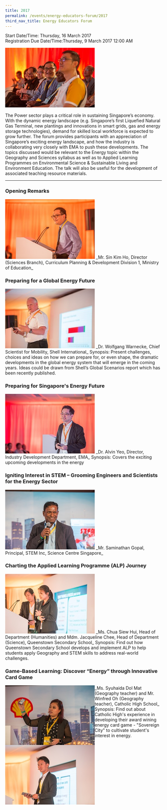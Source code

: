 ```yaml
---
title: 2017
permalink: /events/energy-educators-forum/2017
third_nav_title: Energy Educators Forum
---
```

Start Date/Time: Thursday, 16 March 2017  
Registration Due Date/Time:Thursday, 9 March 2017 12:00 AM  

<img alt="Photograph of audience members" src="/images/educators-forum/eefaudience%20low%20res.jpg" style="min-width: 288px; min-height: 192px; max-width: 288px;" />

The Power sector plays a critical role in sustaining Singapore’s economy. With the dynamic energy landscape (e.g. Singapore’s first Liquefied Natural Gas Terminal, new plantings and innovations in smart grids, gas and energy storage technologies), demand for skilled local workforce is expected to grow further. The forum provides participants with an appreciation of Singapore’s exciting energy landscape, and how the industry is collaborating very closely with EMA to push these developments. The topics discussed would be relevant to the Energy topic within the Geography and Sciences syllabus as well as to Applied Learning Programmes on Environmental Science & Sustainable Living and Environment Education. The talk will also be useful for the development of associated teaching resource materials.

---

### Opening Remarks
<img alt="Mr Sin Kim Ho" src="/images/educators-forum/eefmrsinlowres.jpg" style="min-width: 288px; min-height: 192px; max-width: 288px;" />
_Mr. Sin Kim Ho, Director (Sciences Branch), Curriculum Planning & Development Division 1, Ministry of Education_


### Preparing for a Global Energy Future

<img alt="Dr. Wolfgang Warnecke" src="/images/educators-forum/wolfgang%20-%20low%20res.jpg" style="min-width: 288px; min-height: 192px; max-width: 288px;" />
_Dr. Wolfgang Warnecke, Chief Scientist for Mobility, Shell International_  
Synopsis: Present challenges, choices and ideas on how we can prepare for, or even shape, the dramatic developments in the global energy system that will emerge in the coming years. Ideas could be drawn from Shell’s Global Scenarios report which has been recently published.

### Preparing for Singapore's Energy Future
 
<img alt="Dr. Alvin Yeo" src="/images/educators-forum/eefalvinlowres.jpg" style="min-width: 288px; min-height: 192px; max-width: 288px;" />
_Dr. Alvin Yeo, Director, Industry Development Department, EMA_ 
Synopsis: Covers the exciting upcoming developments in the energy

### Igniting Interest in STEM – Grooming Engineers and Scientists for the Energy Sector

<img alt="Mr. Saminathan Gopal" src="/images/educators-forum/eefgopallowres.jpg" style="min-width: 288px; min-height: 192px; max-width: 288px;" />
_Mr. Saminathan Gopal, Principal, STEM Inc, Science Centre Singapore_ 

### Charting the Applied Learning Programme (ALP) Journey

<img alt="Ms. Chua Siew Hui" src="/images/educators-forum/eefqtsslowres.jpg" style="min-width: 288px; min-height: 192px; max-width: 288px;" />
_Ms. Chua Siew Hui, Head of Department (Humanities) and Mdm. Jacqueline Chee, Head of Department (Science), Queenstown Secondary School_  
Synopsis: Find out how Queenstown Secondary School develops and implement ALP to help students apply Geography and STEM skills to address real-world challenges.

### Game-Based Learning: Discover “Energy” through Innovative Card Game  

<div style="width: 100%;">
    <img alt="Ms. Syuhaida Dol Mat" src="/images/educators-forum/eefcatholichighsyuhaidalowres.jpg" style="display: inline-block; max-width: 288px; float: left;" />
    <img alt="Mr. Winfred Oh" src="/images/educators-forum/eefwinfredohcatholichighlowres.jpg" style="display: inline-block; max-width: 288px; float: left;" />
</div>
_Ms. Syuhaida Dol Mat (Geography teacher) and Mr. Winfred Oh (Geography teacher), Catholic High School_  
Synopsis: Find out about Catholic High's experience in developing their award wining energy card game - "Sovereign City" to cultivate student's interest in energy.
